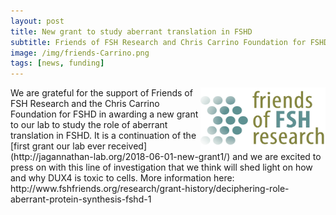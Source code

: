 ```yaml
---
layout: post  
title: New grant to study aberrant translation in FSHD
subtitle: Friends of FSH Research and Chris Carrino Foundation for FSHD   
image: /img/friends-Carrino.png 
tags: [news, funding]  
---
```


<img align="right" src="/img/friendsoffsh.jpg" style="width:200px !important;height:100px !important;" />
We are grateful for the support of Friends of FSH Research and the Chris Carrino Foundation for FSHD in awarding a new grant to our lab to study the role of aberrant translation in FSHD. It is a continuation of the [first grant our lab ever received](http://jagannathan-lab.org/2018-06-01-new-grant1/) and we are excited to press on with this line of investigation that we think will shed light on how and why DUX4 is toxic to cells. 
More information here: http://www.fshfriends.org/research/grant-history/deciphering-role-aberrant-protein-synthesis-fshd-1
<br>
<br>
